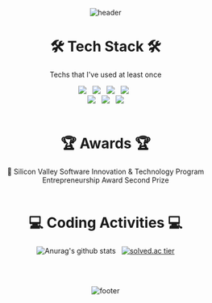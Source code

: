 <!--
이모지는 https://gist.github.com/rxaviers/7360908

태크스택은
<img src="https://img.shields.io/badge/쓰고자하는_텍스트-컬러코드?style=flat-square&logo=simpleicons에서_아이콘이름&logoColor=white"/></a>
https://simpleicons.org/

🎨 love green 💚 🌲 🍏 📗 🥬
# :raising_hand_woman: My Portfolio :raising_hand_woman:
https://delirious-voyage-074.notion.site/Arongsnuna-a110a123bf8e41a2b674ae1a46e06044 
  :mortar_board: Student of Sangmyung Univ.<br/>
-->

<div align=center>
  
  ![header](https://capsule-render.vercel.app/api?type=waving&color=8BBC97&text=%20Hi,%20I'm%20Unhi%20Park.%20👋%20&height=300&fontSize=75)
  
 # 🛠️ Tech Stack 🛠️
  Techs that I've used at least once

  <img src="https://img.shields.io/badge/Python-3766AB?style=flat-square&logo=Python&logoColor=white"/></a> &nbsp;
  <img src="https://img.shields.io/badge/C-A8B9CC?style=flat-square&logo=C&logoColor=white"/></a> &nbsp;
  <img src="https://img.shields.io/badge/Java-007396?style=flat-square&logo=Java&logoColor=white"/></a> &nbsp;
  <img src="https://img.shields.io/badge/MySQL-4479A1?style=flat-square&logo=MySQL&logoColor=white"/></a> &nbsp;
  <br/>
  <img src="https://img.shields.io/badge/HTML5-E34F26?style=flat-square&logo=HTML5&logoColor=white"/></a>  &nbsp;
  <img src="https://img.shields.io/badge/CSS3-1572B6?style=flat-square&logo=CSS3&logoColor=white"/></a> &nbsp;
  <img src="https://img.shields.io/badge/R-276DC3?style=flat-square&logo=R&logoColor=white"/></a>
<br/><br/>

  # 🏆 Awards 🏆
  🥈 Silicon Valley Software Innovation & Technology Program Entrepreneurship Award Second Prize
  <br/><br/>


  # 💻 Coding Activities 💻

  ![Anurag's github stats](https://github-readme-stats.vercel.app/api?username=arongsnuna&show_icons=true&theme=vue)   &nbsp;
  [![solved.ac tier](http://mazassumnida.wtf/api/v2/generate_badge?boj=unhipark)](https://solved.ac/unhipark)

<br/><br/>

  ![footer](https://capsule-render.vercel.app/api?type=waving&color=8BBC97&height=200&section=footer)

</div>

